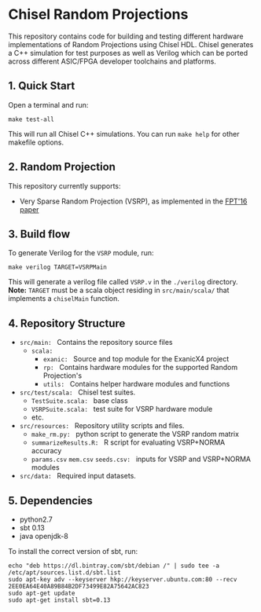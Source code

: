 # Chisel Random Projections

This repository contains code for building and testing different hardware implementations of Random Projections using Chisel HDL. Chisel generates a C++ simulation for test purposes as well as Verilog which can be ported across different ASIC/FPGA developer toolchains and platforms.  


## 1. Quick Start

Open a terminal and run:

```
make test-all 
```

This will run all Chisel C++ simulations. You can run ``` make help ``` for other makefile options. 

## 2. Random Projection
This repository currently supports:
  * Very Sparse Random Projection (VSRP), as implemented in the [FPT'16 paper](http://phwl.org/papers/rp_fpt16.pdf)

## 3. Build flow
To generate Verilog for the ```VSRP``` module, run:

```
make verilog TARGET=VSRPMain
```
This will generate a verilog file called ```VSRP.v``` in the ```./verilog``` directory. **Note:** ```TARGET``` must be a scala object residing in ```src/main/scala/``` that implements a ```chiselMain``` function. 

## 4. Repository Structure

* `src/main: ` Contains the repository source files 
   * `scala: ` 
      * `exanic: ` Source and top module for the ExanicX4 project
      * `rp: ` Contains hardware modules for the supported Random Projection's
      * `utils: ` Contains helper hardware modules and functions
* `src/test/scala: ` Chisel test suites.
    * `TestSuite.scala: ` base class
    * `VSRPSuite.scala: ` test suite for VSRP hardware module
    * etc.
* `src/resources: ` Repository utility scripts and files.
    * `make_rm.py: ` python script to generate the VSRP random matrix
    * `summarizeResults.R: ` R script for evaluating VSRP+NORMA accuracy
    * `params.csv` `mem.csv` `seeds.csv: ` inputs for VSRP and VSRP+NORMA modules 
* `src/data: ` Required input datasets.

## 5. Dependencies
* python2.7
* sbt 0.13
* java openjdk-8

To install the correct version of sbt, run:
```
echo "deb https://dl.bintray.com/sbt/debian /" | sudo tee -a /etc/apt/sources.list.d/sbt.list
sudo apt-key adv --keyserver hkp://keyserver.ubuntu.com:80 --recv 2EE0EA64E40A89B84B2DF73499E82A75642AC823
sudo apt-get update
sudo apt-get install sbt=0.13
```
